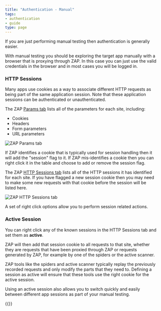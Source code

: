 ```yaml
---
title: "Authentication - Manual"
tags: 
- authentication
- guide
type: page
---
```


If you are just performing manual testing then authentication is generally easier.

With manual testing you should be exploring the target app manually with a browser that is proxying through ZAP.
In this case you can just use the valid credentials in the browser and in most cases you will be logged in.

### HTTP Sessions

Many apps use cookies as a way to associate different HTTP requests as being part of the same application session.
Note that these application sessions can be authenticated or unauthenticated.

The ZAP [Params tab](/docs/desktop/ui/tabs/params/) lists all of the parameters for each site, including:

* Cookies
* Headers
* Form parameters
* URL parameters

![ZAP Params tab](/img/docs/authentication/params-tab.png)

If ZAP identifies a cookie that is typically used for session handling then it will add the "session" flag to it.
If ZAP mis-identifies a cookie then you can right click it in the table and choose to add or remove the session flag.

The ZAP [HTTP Sessions tab](/docs/desktop/ui/tabs/httpsessions/) lists all of the HTTP sessions it has identified for each site.
If you have flagged a new session cookie then you may need to make some new requests with that cookie before the session will
be listed here.

![ZAP HTTP Sessions tab](/img/docs/authentication/http-sessions-tab.png)

A set of right click options allow you to perform session related actions.

### Active Session

You can right click any of the known sessions in the HTTP Sessions tab and set them as __active__.

ZAP will then add that session cookie to all requests to that site, whether they are requests that have been proxied through ZAP or 
requests generated by ZAP, for example by one of the spiders or the active scanner.

ZAP tools like the spiders and active scanner typically replay the previously recorded requests and only modify the parts that they need to.
Defining a session as active will ensure that these tools use the right cookie for the active session.

Using an active session also allows you to switch quickly and easily between different app sessions as part of your manual testing.

{{<prevnext prevUrl="../documented-sso-solutions/" prevTitle="Documented SSO Solutions" nextUrl="../concepts/" nextTitle="ZAP authentication concepts">}}
